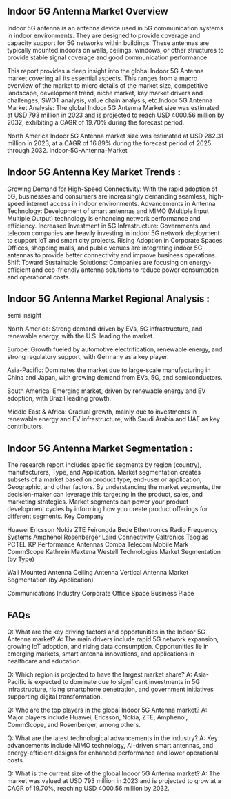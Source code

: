 ## Indoor 5G Antenna Market Overview
Indoor 5G antenna is an antenna device used in 5G communication systems in indoor environments. They are designed to provide coverage and capacity support for 5G networks within buildings. These antennas are typically mounted indoors on walls, ceilings, windows, or other structures to provide stable signal coverage and good communication performance.

This report provides a deep insight into the global Indoor 5G Antenna market covering all its essential aspects. This ranges from a macro overview of the market to micro details of the market size, competitive landscape, development trend, niche market, key market drivers and challenges, SWOT analysis, value chain analysis, etc.Indoor 5G Antenna Market Analysis:
The global Indoor 5G Antenna Market size was estimated at USD 793 million in 2023 and is projected to reach USD 4000.56 million by 2032, exhibiting a CAGR of 19.70% during the forecast period.

North America Indoor 5G Antenna market size was estimated at USD 282.31 million in 2023, at a CAGR of 16.89% during the forecast period of 2025 through 2032.
Indoor-5G-Antenna-Market

## Indoor 5G Antenna Key Market Trends  :
Growing Demand for High-Speed Connectivity: With the rapid adoption of 5G, businesses and consumers are increasingly demanding seamless, high-speed internet access in indoor environments.
Advancements in Antenna Technology: Development of smart antennas and MIMO (Multiple Input Multiple Output) technology is enhancing network performance and efficiency.
Increased Investment in 5G Infrastructure: Governments and telecom companies are heavily investing in indoor 5G network deployment to support IoT and smart city projects.
Rising Adoption in Corporate Spaces: Offices, shopping malls, and public venues are integrating indoor 5G antennas to provide better connectivity and improve business operations.
Shift Toward Sustainable Solutions: Companies are focusing on energy-efficient and eco-friendly antenna solutions to reduce power consumption and operational costs.
## Indoor 5G Antenna Market Regional Analysis :
semi insight

North America:
Strong demand driven by EVs, 5G infrastructure, and renewable energy, with the U.S. leading the market.

Europe:
Growth fueled by automotive electrification, renewable energy, and strong regulatory support, with Germany as a key player.

Asia-Pacific:
Dominates the market due to large-scale manufacturing in China and Japan, with growing demand from EVs, 5G, and semiconductors.

South America:
Emerging market, driven by renewable energy and EV adoption, with Brazil leading growth.

Middle East & Africa:
Gradual growth, mainly due to investments in renewable energy and EV infrastructure, with Saudi Arabia and UAE as key contributors.

## Indoor 5G Antenna Market Segmentation :
The research report includes specific segments by region (country), manufacturers, Type, and Application. Market segmentation creates subsets of a market based on product type, end-user or application, Geographic, and other factors. By understanding the market segments, the decision-maker can leverage this targeting in the product, sales, and marketing strategies. Market segments can power your product development cycles by informing how you create product offerings for different segments.
Key Company

Huawei
Ericsson
Nokia
ZTE
Feirongda
Bede
Ethertronics
Radio Frequency Systems
Amphenol
Rosenberger
Laird Connectivity
Galtronics
Taoglas
PCTEL
KP Performance Antennas
Comba Telecom
Mobile Mark
CommScope
Kathrein
Maxtena
Westell Technologies
Market Segmentation (by Type)

Wall Mounted Antenna
Ceiling Antenna
Vertical Antenna
Market Segmentation (by Application)

Communications Industry
Corporate Office Space
Business Place

## FAQs
Q: What are the key driving factors and opportunities in the Indoor 5G Antenna market?
A: The main drivers include rapid 5G network expansion, growing IoT adoption, and rising data consumption. Opportunities lie in emerging markets, smart antenna innovations, and applications in healthcare and education.

Q: Which region is projected to have the largest market share?
A: Asia-Pacific is expected to dominate due to significant investments in 5G infrastructure, rising smartphone penetration, and government initiatives supporting digital transformation.

Q: Who are the top players in the global Indoor 5G Antenna market?
A: Major players include Huawei, Ericsson, Nokia, ZTE, Amphenol, CommScope, and Rosenberger, among others.

Q: What are the latest technological advancements in the industry?
A: Key advancements include MIMO technology, AI-driven smart antennas, and energy-efficient designs for enhanced performance and lower operational costs.

Q: What is the current size of the global Indoor 5G Antenna market?
A: The market was valued at USD 793 million in 2023 and is projected to grow at a CAGR of 19.70%, reaching USD 4000.56 million by 2032.
